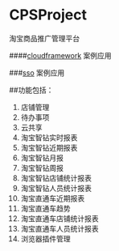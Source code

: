 # CPSProject
淘宝商品推广管理平台

####[cloudframework](https://github.com/ouyangjunqiu/cloudframework) 案例应用

###[sso](https://github.com/ouyangjunqiu/ou.sso) 案例应用

##功能包括：
1. 店铺管理
2. 待办事项
3. 云共享
4. 淘宝智钻实时报表
5. 淘宝智钻近期报表
6. 淘宝智钻月报
7. 淘宝智钻周报
8. 淘宝智钻店铺统计报表
9. 淘宝智钻人员统计报表
10. 淘宝直通车近期报表
11. 淘宝直通车趋势
12. 淘宝直通车店铺统计报表
13. 淘宝直通车人员统计报表
14. 浏览器插件管理

